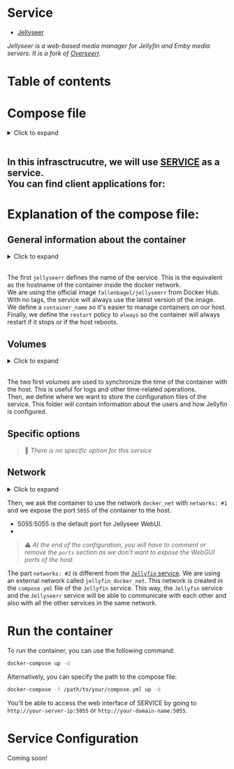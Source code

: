 # Service
- [Jellyseer](https://github.com/Fallenbagel/jellyseerr)

*Jellyseer is a web-based media manager for Jellyfin and Emby media servers. It is a fork of [Overseerr](https://github.com/sct/overseerr).*

# Table of contents

# Compose file

<details>
<summary>Click to expand</summary>

![compose.yml](./compose.yml)
</details><br>

In this infrasctrucutre, we will use [SERVICE]() as a service. <br>
You can find client applications for:
- 



# Explanation of the compose file:

## General information about the container
<details>
<summary>Click to expand</summary>

```yml
---
services:
  jellyseerr:
    image: fallenbagel/jellyseerr
    container_name: jellyseerr
    restart: always

```
</details><br>

The first `jellyseerr` defines the name of the service. This is the equivalent as the hostname of the container inside the docker network.<br>
We are using the official image `fallenbagel/jellyseerr` from Docker Hub. With no tags, the service will always use the latest version of the image.<br>
We define a `container_name` so it's easier to manage containers on our host.<br>
Finally, we define the `restart` policy to `always` so the container will always restart if it stops or if the host reboots.<br>

## Volumes
<details>
<summary>Click to expand</summary>

```yml
[...]
    volumes:
      - /etc/localtime:/etc/localtime:ro
      - /etc/localtime:/etc/timezone:ro
      - /path/to/your/config:/config
[...]
```
</details><br>

The two first volumes are used to synchronize the time of the container with the host. This is useful for logs and other time-related operations.<br>
Then, we define where we want to store the configuration files of the service. This folder will contain information about the users and how Jellyfin is configured.<br>


## Specific options

> 🔴 *There is no specific option for this service*

## Network
<details>
<summary>Click to expand</summary>

```yml
[...]
    networks:                #1
      - docker_net
    ports:
      - 5055:5055

networks:
  docker_net:
    external:
      name: jellyfin_docker_net
```
</details>

Then, we ask the container to use the network `docker_net` with `networks: #1` and we expose the port `5055` of the container to the host.

- 5055:5055   is the default port for Jellyseer WebUI.
- 

> ⚠️ *At the end of the configuration, you will have to comment or remove the `ports` section as we don't want to expose the WebGUI ports of the host.*

The part `networks: #2` is different from the [`Jellyfin` service](../jellyfin/compose.yml). We are using an external network called `jellyfin_docker_net`. This network is created in the `compose.yml` file of the `Jellyfin` service. This way, the `Jellyfin` service and the `Jellyseerr` service will be able to communicate with each other and also with all the other services in the same network.

# Run the container
To run the container, you can use the following command:
```bash
docker-compose up -d
```
Alternatively, you can specify the path to the compose file:
```bash
docker-compose -f /path/to/your/compose.yml up -d
```
You'll be able to access the web interface of SERVICE by going to `http://your-server-ip:5055` or `http://your-domain-name:5055`.

# Service Configuration

Coming soon!